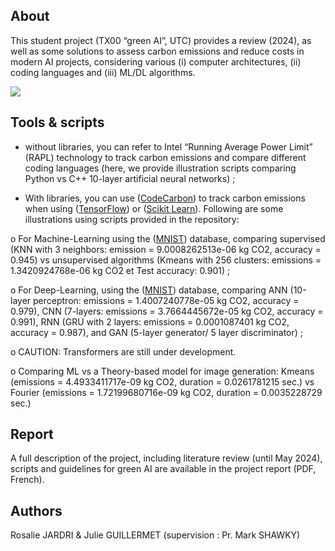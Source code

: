 ## About 
This student project (TX00 “green AI”, UTC) provides a review (2024), as well as some solutions to assess carbon emissions and reduce costs in modern AI projects, considering various (i) computer architectures, (ii) coding languages and (iii) ML/DL algorithms.

[![](https://tinyurl.com/greenai-pledge)](https://github.com/daviddao/green-ai)

## Tools & scripts
-	without libraries, you can refer to Intel “Running Average Power Limit” (RAPL) technology                                                                                                     to track carbon emissions and compare different coding languages (here, we provide illustration scripts comparing Python vs C++ 10-layer artificial neural networks) ;

-	With libraries, you can use ([CodeCarbon]( https://codecarbon.io/)) to track carbon emissions when using ([TensorFlow](https://www.tensorflow.org/)) or ([Scikit Learn]( https://scikit-learn.org/stable/)). Following are some illustrations using scripts provided in the repository:

o	For Machine-Learning using the ([MNIST]( https://docs.ultralytics.com/datasets/classify/mnist/)) database, comparing supervised (KNN with 3 neighbors: emission = 9.0008262513e-06 kg CO2, accuracy = 0.945) vs unsupervised algorithms (Kmeans with 256 clusters: emissions = 1.3420924768e-06 kg CO2 et Test accuracy: 0.901) ;

o	For Deep-Learning, using the ([MNIST]( https://docs.ultralytics.com/datasets/classify/mnist/)) database, comparing ANN (10-layer perceptron: emissions =  1.4007240778e-05 kg CO2, accuracy = 0.979), CNN (7-layers: emissions = 3.7664445672e-05 kg CO2, accuracy = 0.991), RNN (GRU with 2 layers: emissions = 0.0001087401 kg CO2, accuracy = 0.987), and GAN (5-layer generator/ 5 layer discriminator) ;

o	CAUTION: Transformers are still under development.

o	Comparing ML vs a Theory-based model for image generation: Kmeans (emissions = 4.4933411717e-09 kg CO2, duration =  0.0261781215 sec.) vs Fourier (emissions = 1.72199680716e-09 kg CO2, duration = 0.0035228729 sec.)

## Report
A full description of the project, including literature review (until May 2024), scripts and guidelines for green AI are available in the project report (PDF, French).

## Authors
Rosalie JARDRI & Julie GUILLERMET (supervision : Pr. Mark SHAWKY)
